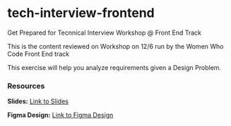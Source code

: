 # tech-interview-frontend
Get Prepared for Tecnnical Interview Workshop @ Front End Track

This is the content reviewed on Workshop on 12/6 run by the Women Who Code Front End track

This exercise will help you analyze requirements given a Design Problem.

### Resources
**Slides:** [Link to Slides](https://noti.st/luzaracelydls/RkcVTn/get-prepared-for-technical-interview-workshop) 


**Figma Design:** [Link to Figma Design](https://www.figma.com/file/0NFxHJwgKVjRyJxeiCm4w8/Technical-Interview-Prep---Design?node-id=0%3A1&t=6wtIAnMamSLVaMVB-1)
